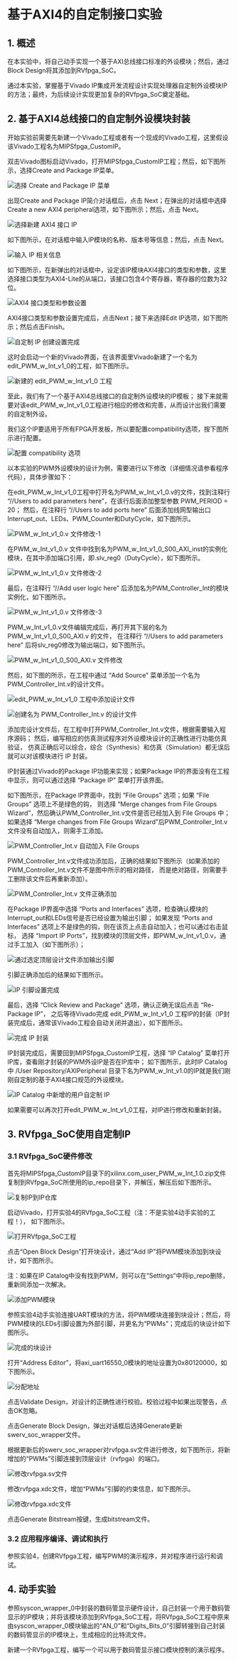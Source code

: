 # 基于AXI4的自定制接口实验

## 1. 概述
在本实验中，将自己动手实现一个基于AXI总线接口标准的外设模块；然后，通过Block Design将其添加到RVfpga_SoC。

通过本实验，掌握基于Vivado IP集成开发流程设计实现处理器自定制外设模块IP的方法；最终，为后续设计实现更加复杂的RVfpga_SoC奠定基础。

## 2. 基于AXI4总线接口的自定制外设模块封装

开始实验前需要先新建一个Vivado工程或者有一个现成的Vivado工程，这里假设该Vivado工程名为MIPSfpga_CustomIP。

双击Vivado图标启动Vivado，打开MIPSfpga_CustomIP工程；然后，如下图所示，选择Create and Package IP菜单。

![选择 Create and Package IP 菜单](https://gitee.com/hustos/bluetooth-car/raw/lab1/picture/image96.png)

出现Create and Package IP简介对话框后，点击 Next；在弹出的对话框中选择Create a new AXI4 peripheral选项，如下图所示；然后，点击 Next。

![选择新建 AXI4 接口 IP](https://gitee.com/hustos/bluetooth-car/raw/lab1/picture/image97.png)

如下图所示，在对话框中输入IP模块的名称、版本号等信息；然后，点击 Next。

![输入 IP 相关信息](https://gitee.com/hustos/bluetooth-car/raw/lab1/picture/image98.png)

如下图所示，在新弹出的对话框中，设定该IP模块AXI4接口的类型和参数，这里选择接口类型为AXI4-Lite的从端口，该接口包含4个寄存器，寄存器的位数为32位。

![AXI4 接口类型和参数设置](https://gitee.com/hustos/bluetooth-car/raw/lab1/picture/image99.png)

AXI4接口类型和参数设置完成后，点击Next；接下来选择Edit IP选项，如下图所示；然后点击Finish。

![自定制 IP 创建设置完成](https://gitee.com/hustos/bluetooth-car/raw/lab1/picture/image100.png)

这时会启动一个新的Vivado界面，在该界面里Vivado新建了一个名为edit_PWM_w_Int_v1_0的工程，如下图所示。

![新建的 edit_PWM_w_Int_v1_0 工程](https://gitee.com/hustos/bluetooth-car/raw/lab1/picture/image101.png)

至此，我们有了一个基于AXI4总线接口的自定制外设模块的IP模板；
接下来就需要对该edit_PWM_w_Int_v1_0工程进行相应的修改和完善，从而设计出我们需要的自定制外设。

我们这个IP要适用于所有FPGA开发板，所以要配置compatibility选项，按下图所示进行配置。

![配置 compatibility 选项](https://gitee.com/hustos/bluetooth-car/raw/master/picture/compatibility.png)

以本实验的PWM外设模块的设计为例，需要进行以下修改（详细情况请参看程序代码），具体步骤如下：

在edit_PWM_w_Int_v1_0工程中打开名为PWM_w_Int_v1_0.v的文件，找到注释行 “//Users to add parameters here”，在该行后面添加整型参数 PWM_PERIOD = 20；
然后，在注释行 “//Users to add ports here” 后面添加线网型输出口Interrupt_out、LEDs、PWM_Counter和DutyCycle，如下图所示。

![PWM_w_Int_v1_0.v 文件修改-1](https://gitee.com/hustos/bluetooth-car/raw/lab1/picture/image102.png)

在PWM_w_Int_v1_0.v 文件中找到名为PWM_w_Int_v1_0_S00_AXI_inst的实例化模块，在其中添加端口引用，即.slv_reg0（DutyCycle），如下图所示。

![PWM_w_Int_v1_0.v 文件修改-2](https://gitee.com/hustos/bluetooth-car/raw/lab1/picture/image103.png)

最后，在注释行 “//Add user logic here” 后添加名为PWM_Controller_Int的模块实例化，如下图所示。

![PWM_w_Int_v1_0.v 文件修改-3](https://gitee.com/hustos/bluetooth-car/raw/lab1/picture/image104.png)

PWM_w_Int_v1_0.v文件编辑完成后，再打开其下层的名为PWM_w_Int_v1_0_S00_AXI.v 的文件，
在注释行 “//Users to add parameters here” 后将slv_reg0修改为输出端口，如下图所示。

![PWM_w_Int_v1_0_S00_AXI.v 文件修改](https://gitee.com/hustos/bluetooth-car/raw/lab1/picture/image105.png)

然后，如下图的所示，在工程中通过 “Add Source” 菜单添加一个名为PWM_Controller_Int.v的设计文件。

![edit_PWM_w_Int_v1_0 工程中添加设计文件](https://gitee.com/hustos/bluetooth-car/raw/lab1/picture/image106.png)

![创建名为 PWM_Controller_Int.v 的设计文件](https://gitee.com/hustos/bluetooth-car/raw/lab1/picture/image107.png)

添加完设计文件后，在工程中打开PWM_Controller_Int.v文件，根据需要输入程序源码；
然后，编写相应的仿真测试程序对外设模块设计的正确性进行功能仿真验证，
仿真正确后可以综合，综合（Synthesis）和仿真（Simulation）都无误后就可以对该模块进行 IP 封装。

IP封装通过Vivado的Package IP功能来实现；如果Package IP的界面没有在工程中显示，则可以通过选择 “Package IP” 菜单打开该界面。

如下图所示，在Package IP界面中，找到 “File Groups” 选项；如果 “File Groups” 选项上不是绿色的钩，
则选择 “Merge changes from File Groups Wizard”，然后确认PWM_Controller_Int.v文件是否已经加入到 File Groups 中；
如果选择 “Merge changes from File Groups Wizard”后PWM_Controller_Int.v文件没有自动加入，则需手工添加。

![PWM_Controller_Int.v 自动加入 File Groups](https://gitee.com/hustos/bluetooth-car/raw/lab1/picture/image108.png)

PWM_Controller_Int.v文件成功添加后，正确的结果如下图所示（如果添加的PWM_Controller_Int.v文件不是图中所示的相对路径，
而是绝对路径，则需要手工删除该文件后再重新添加）。

![PWM_Controller_Int.v 文件正确添加](https://gitee.com/hustos/bluetooth-car/raw/lab1/picture/image109.png)

在Package IP界面中选择 “Ports and Interfaces” 选项，检查确认模块的Interrupt_out和LEDs信号是否已经设置为输出引脚；
如果发现 “Ports and Interfaces” 选项上不是绿色的钩，则在该页上点击自动加入；也可以通过右击鼠标，
选择 “Import IP Ports”，找到模块的顶层文件，即PWM_w_Int_v1_0.v，通过手工加入（如下图所示）；

![通过选定顶层设计文件添加输出引脚](https://gitee.com/hustos/bluetooth-car/raw/lab1/picture/image110.png)

引脚正确添加后的结果如下图所示。

![IP 引脚设置完成](https://gitee.com/hustos/bluetooth-car/raw/lab1/picture/image111.png)

最后，选择 “Click Review and Package” 选项，确认正确无误后点击 “Re-Package IP”，
之后等待Vivado完成 edit_PWM_w_Int_v1_0 工程IP的封装（IP封装完成后，通常该Vivado工程会自动关闭并退出），如下图所示。

![完成 IP 封装](https://gitee.com/hustos/bluetooth-car/raw/lab1/picture/image112.png)

IP封装完成后，需要回到MIPSfpga_CustomIP工程，选择 “IP Catalog” 菜单打开IP库，查看刚才封装的PWM外设IP是否在IP库中；
如下图所示，此时IP Catalog中 /User Repository/AXIPeripheral 目录下名为PWM_w_Int_v1.0的IP就是我们刚刚自定制的基于AXI4接口规范的外设模块。

![IP Catalog 中新增的用户自定制 IP ](https://gitee.com/hustos/bluetooth-car/raw/lab1/picture/image113.png)

如果需要可以再次打开edit_PWM_w_Int_v1_0工程，对IP进行修改和重新封装。

## 3. RVfpga_SoC使用自定制IP
### 3.1 RVfpga_SoC硬件修改
首先将MIPSfpga_CustomIP目录下的xilinx.com_user_PWM_w_Int_1.0.zip文件复制到RVfpga_SoC所使用的ip_repo目录下，并解压，解压后如下图所示。

![复制IP到IP仓库](image_2022010801.png)

启动Vivado，打开实验4的RVfpga_SoC工程（注：不是实验4动手实验的工程！）， 如下图所示。

![打开RVfpga_SoC工程](image_2022010802.png)

点击“Open Block Design”打开块设计，通过“Add IP”将PWM模块添加到块设计，如下图所示。

注：如果在IP Catalog中没有找到PWM，则可以在“Settings”中将ip_repo删除，重新同添加一次解决。

![添加PWM模块](image_2022010803.png)

参照实验4动手实验连接UART模块的方法，将PWM模块连接到块设计；然后，将PWM模块的LEDs引脚设置为外部引脚，并更名为“PWMs”；完成后的块设计如下图所示。

![完成的块设计](image_2022010804.png)

打开“Address Editor”，将axi_uart16550_0模块的地址设置为0x80120000，如下图所示。

![分配地址](image_2022010805.png)

点击Validate Design，对设计的正确性进行校验。校验过程中如果出现警告，点击OK忽略。

点击Generate Block Design，弹出对话框后选择Generate更新swerv_soc_wrapper文件。

根据更新后的swerv_soc_wrapper对rvfpga.sv文件进行修改，如下图所示，将新增加的“PWMs”引脚连接到顶层设计（rvfpga）的端口。

![修改rvfpga.sv文件](image_2022010806.png)

修改rvfpga.xdc文件，增加“PWMs”引脚的约束信息，如下图所示。

![修改rvfpga.xdc文件](image_2022010807.png)

点击Generate Bitstream按键，生成bitstream文件。

### 3.2 应用程序编译、调试和执行
参照实验4，创建RVfpga工程，编写PWM的演示程序，并对程序进行运行和调试。

## 4. 动手实验
参照syscon_wrapper_0中封装的数码管显示硬件设计，自己封装一个用于数码管显示的IP模块；并将该模块添加到RVfpga_SoC工程，将RVfpga_SoC工程中原来由syscon_wrapper_0模块输出的“AN_0”和“Digits_Bits_0”引脚转接到自己封装的数码管显示的IP模块上，生成相应的比特流文件。

新建一个RVfpga工程，编写一个可以用于数码管显示接口模块控制的演示程序。

